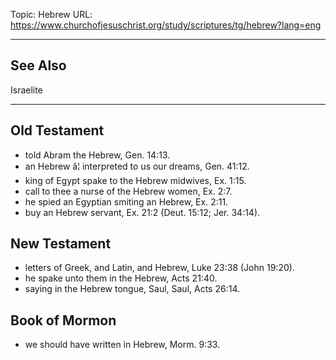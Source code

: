Topic: Hebrew
URL: https://www.churchofjesuschrist.org/study/scriptures/tg/hebrew?lang=eng

---

## See Also

Israelite

---

## Old Testament

- told Abram the Hebrew, Gen. 14:13.
- an Hebrew â¦ interpreted to us our dreams, Gen. 41:12.
- king of Egypt spake to the Hebrew midwives, Ex. 1:15.
- call to thee a nurse of the Hebrew women, Ex. 2:7.
- he spied an Egyptian smiting an Hebrew, Ex. 2:11.
- buy an Hebrew servant, Ex. 21:2 (Deut. 15:12; Jer. 34:14).

## New Testament

- letters of Greek, and Latin, and Hebrew, Luke 23:38 (John 19:20).
- he spake unto them in the Hebrew, Acts 21:40.
- saying in the Hebrew tongue, Saul, Saul, Acts 26:14.

## Book of Mormon

- we should have written in Hebrew, Morm. 9:33.

